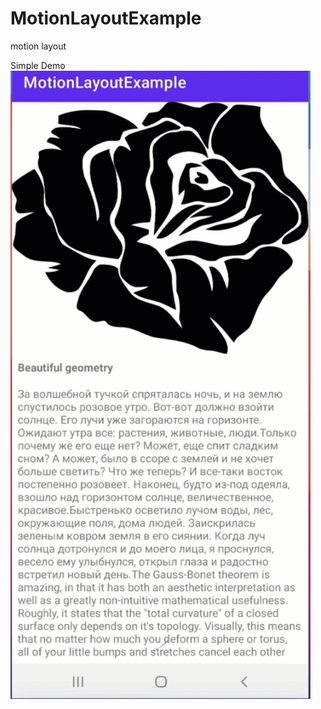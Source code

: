 # MotionLayoutExample
motion layout

Simple Demo
<img src="demo/motion_layout_demo.gif" width="480" />
